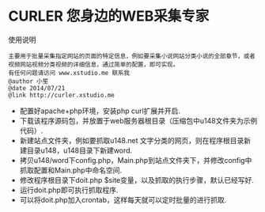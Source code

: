 # CURLER 您身边的WEB采集专家

使用说明
  
    主要用于批量采集指定网站的页面的特定信息，例如要采集小说网站分类小说的全部章节，或者视频网站视频分类视频的详细信息，通过简单的配置，即可实现。
    有任何问题请访问 www.xstudio.me 联系我
    @author 小笙
    @date 2014/07/21
    @link http://curler.xstudio.me

- 配置好apache+php环境，安装php curl扩展并开启.
- 下载该程序源码包，并放置于web服务器根目录（压缩包中u148文件夹为示例代码）.
- 新建站点文件夹，例如要抓取u148.net 文字分类的网页，则在程序根目录新建目录u148，u148目录下新建word.
- 拷贝u148/word下config.php，Main.php到站点文件夹下，并修改config中抓取配置和Main.php中命名空间.
- 修改程序根目录下doit.php $site变量，以及抓取的执行步骤，默认已经写好.
- 运行doit.php即可执行抓取程序.
- 可以将doit.php加入crontab，这样每天就可以定时批量的进行抓取.
